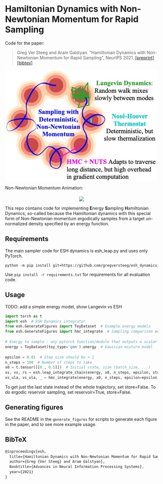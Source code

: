 # Hamiltonian Dynamics with Non-Newtonian Momentum for Rapid Sampling
Code for the paper:

> Greg Ver Steeg and Aram Galstyan. "Hamiltonian Dynamics with Non-Newtonian Momentum for Rapid Sampling", NeurIPS 2021.
> [[preprint]](https://github.com/gregversteeg/esh_dynamics/blob/master/assets/draft.pdf) [[bibtex]](#bibtex)

<p align="center">
<img align="middle" src="./assets/esh.jpg" width="500" />
</p>

Non-Newtonian Momentum Animation:
<p align="center">
<img align="middle" src="./assets/loop.gif" width="500" />
</p>

This repo contains code for implementing **E**nergy **S**ampling **H**amiltonian Dynamics, 
so-called because the Hamiltonian dynamics with this special form of Non-Newtonian momentum 
ergodically samples from a target un-normalized density specified by an energy function. 

## Requirements

The main sampler code for ESH dynamics is esh_leap.py and uses only PyTorch. 
```
python -m pip install git+https://github.com/gregversteeg/esh_dynamics
```
Use ``pip install -r requirements.txt`` for requirements for all evaluation code. 

## Usage
TODO: add a simple energy model, show Langevin vs ESH

```python
import torch as t
import esh  # ESH Dynamics integrator
from esh.GenerateFigures import ToyDataset  # Example energy models
from esh.GenerateFigures import hmc_integrate  # Sampling comparison methods, like Langevin

# Energy to sample - any pytorch function/module that outputs a scalar per batch item
energy = ToyDataset(toy_type='gmm').energy  # Gaussian mixture model

epsilon = 0.01  # Step size should be < 1
n_steps = 100  # Number of steps to take
x0 = t.tensor([[0., 0.5]])  # Initial state, size (batch_size, ...)
xs, vs, rs = esh.leap_integrate_chain(energy, x0, n_steps, epsilon, store=True)  # "Store" returns whole trajectory
xs_ula, vs_ula, _ = hmc_integrate(energy, x0, n_steps, epsilon=epsilon, k=1, mh_reject=False)  # Unadjusted Langevin Alg
```
To get just the last state instead of the whole trajectory, set store=False. 
To do ergodic reservoir sampling, set reservoir=True, store=False. 


## Generating figures

See the README in the ``generate_figures`` for scripts to generate each figure in the paper, 
and to see more example usage. 


## BibTeX

```markdown
@inproceedings{esh,
  title={Hamiltonian Dynamics with Non-Newtonian Momentum for Rapid Sampling},
  author={Greg {Ver Steeg} and Aram Galstyan},
  Booktitle={Advances in Neural Information Processing Systems},
  year={2021}
}
```

